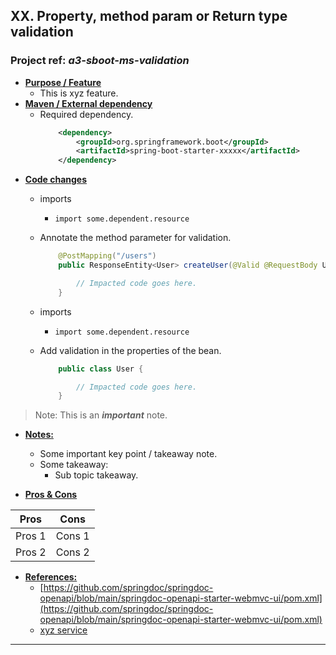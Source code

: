 ## XX. Property, method param or Return type validation
### Project ref: *a3-sboot-ms-validation*
- **<ins>Purpose / Feature</ins>**
  - This is xyz feature.
- **<ins>Maven / External dependency</ins>**
  - Required dependency.
 	```xml
    	<dependency>
			<groupId>org.springframework.boot</groupId>
			<artifactId>spring-boot-starter-xxxxx</artifactId>
		</dependency>
- **<ins>Code changes</ins>**
  - imports
    - `import some.dependent.resource`
  - Annotate the method parameter for validation.
	```java
		@PostMapping("/users")
		public ResponseEntity<User> createUser(@Valid @RequestBody User user) {

			// Impacted code goes here.
		}
	```

  - imports
    - `import some.dependent.resource`
  - Add validation in the properties of the bean.
	```java
		public class User {

			// Impacted code goes here.
		}
	```

> Note: This is an ***important*** note.

- **<ins>Notes:</ins>**
  - Some important key point / takeaway note.
  - Some takeaway:
    - Sub topic takeaway.

- **<ins>Pros & Cons</ins>**

| Pros | Cons |
| ---- | ---- |
| Pros 1 | Cons 1 |
| Pros 2 | Cons 2 |

- **<ins>References:</ins>**
  - [https://github.com/springdoc/springdoc-openapi/blob/main/springdoc-openapi-starter-webmvc-ui/pom.xml](https://github.com/springdoc/springdoc-openapi/blob/main/springdoc-openapi-starter-webmvc-ui/pom.xml)
  - [xyz service](http://website.com/some-resource-path)

---

